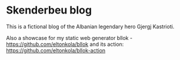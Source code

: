 # Skenderbeu blog

This is a fictional blog of the Albanian legendary hero Gjergj Kastrioti. 

Also a showcase for my static web generator bllok - https://github.com/eltonkola/bllok and its action: https://github.com/eltonkola/bllok-action
